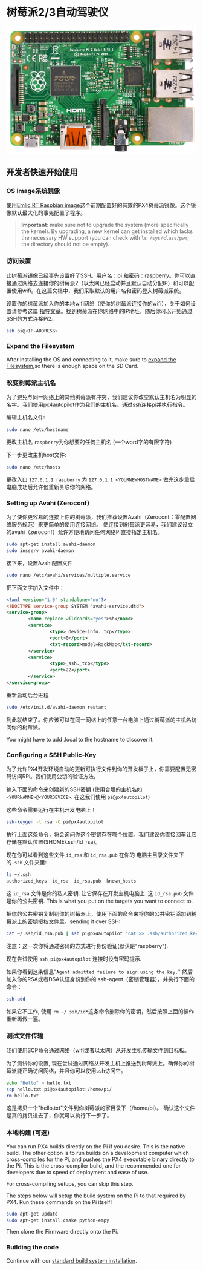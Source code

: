 
# 树莓派2/3自动驾驶仪

![](../../assets/hardware/hardware-rpi2.jpg)

## 开发者快速开始使用

### OS Image系统镜像

  使用[Emlid RT Raspbian image](http://docs.emlid.com/navio/Downloads/Real-time-Linux-RPi2/)这个前期配置好的有效的PX4树莓派镜像。这个镜像默认最大化的事先配置了程序。

> **Important**: make sure not to upgrade the system (more specifically the kernel). By upgrading, a new kernel can get installed which lacks the necessary HW support (you can check with `ls /sys/class/pwm`, the directory should not be empty).

### 访问设置
此树莓派镜像已经事先设置好了SSH。用户名：pi 和密码：raspberry。你可以直接通过网络去连接你的树莓派2（以太网已经启动并且默认自动分配IP）和可以配置使用wifi。在这篇文档中，我们采取默认的用户名和密码登入树莓派系统。

设置你的树莓派加入你的本地wifi网络（使你的树莓派连接你的wifi），关于如何设置请参考这篇
 [指导文章](https://www.raspberrypi.org/documentation/configuration/wireless/wireless-cli.md)。找到树莓派在你网络中的IP地址，随后你可以开始通过SSH的方式连接Pi2。

<div class="host-code"></div>

```sh
ssh pi@<IP-ADDRESS>
```

### Expand the Filesystem

After installing the OS and connecting to it, make sure to [expand the Filesystem](https://www.raspberrypi.org/documentation/configuration/raspi-config.md),so there is enough space on the SD Card.

### 改变树莓派主机名
为了避免与同一网络上的其他树莓派有冲突，我们建议你改变默认主机名为明显的名字。我们使用px4autopilot作为我们的主机名。通过ssh连接pi并执行指令。

编辑主机名文件:

```sh
sudo nano /etc/hostname
```

更改主机名 ```raspberry```为你想要的任何主机名  (一个word字的有限字符)

下一步更改主机host文件:

```sh
sudo nano /etc/hosts
```

更改入口 ```127.0.1.1 raspberry``` 为 ```127.0.1.1 <YOURNEWHOSTNAME>```
做完这步重启电脑成功后允许他重新关联你的网络。

### Setting up Avahi (Zeroconf)
为了使你更容易的连接上你的树莓派，我们推荐设置Avahi（Zeroconf：零配置网络服务规范）来更简单的使用连接网络。
使连接到树莓派更容易，我们建议设立的avahi（zeroconf）允许方便地访问任何网络PI直接指定主机名。

```sh
sudo apt-get install avahi-daemon
sudo insserv avahi-daemon
```

接下来，设置Avahi配置文件

```sh
sudo nano /etc/avahi/services/multiple.service
```

把下面文字加入文件中：

```xml
<?xml version="1.0" standalone='no'?>
<!DOCTYPE service-group SYSTEM "avahi-service.dtd">
<service-group>
        <name replace-wildcards="yes">%h</name>
        <service>
                <type>_device-info._tcp</type>
                <port>0</port>
                <txt-record>model=RackMac</txt-record>
        </service>
        <service>
                <type>_ssh._tcp</type>
                <port>22</port>
        </service>
</service-group>
```

重新启动后台进程


```sh
sudo /etc/init.d/avahi-daemon restart
```

到此就结束了。你应该可以在同一网络上的任意一台电脑上通过树莓派的主机名访问你的树莓派。 

<aside class="tip">
You might have to add .local to the hostname to discover it.
</aside>

### Configuring a SSH Public-Key

为了允许PX4开发环境自动的更新可执行文件到你的开发板子上，你需要配置无密码访问RPi。我们使用公钥的验证方法。

输入下面的命令来创建新的SSH密钥 (使用合理的主机名如 ```<YOURNANME>@<YOURDEVICE>```.  在这我们使用 ```pi@px4autopilot```)

这些命令需要运行在主机开发电脑上！


<div class="host-code"></div>

```sh
ssh-keygen -t rsa -C pi@px4autopilot
```

执行上面这条命令，将会询问你这个密钥存在哪个位置。我们建议你直接回车让它存储在默认位置($HOME/.ssh/id_rsa)。


现在你可以看到这些文件 ```id_rsa``` 和 ```id_rsa.pub``` 在你的 电脑主目录文件夹下的```.ssh``` 文件夹里:

<div class="host-code"></div>

```sh
ls ~/.ssh
authorized_keys  id_rsa  id_rsa.pub  known_hosts
```

这 ```id_rsa``` 文件是你的私人密钥. 让它保存在开发主机电脑上.
这 ```id_rsa.pub``` 文件是你的公共密钥. This is what you put on the targets you want to connect to.

把你的公共密钥复制到你的树莓派上，使用下面的命令来将你的公共密钥添加到树莓派上的密钥授权文件里。sending it over SSH:

<div class="host-code"></div>

```sh
cat ~/.ssh/id_rsa.pub | ssh pi@px4autopilot 'cat >> .ssh/authorized_keys'
```

注意：这一次你将通过密码的方式进行身份验证(默认是"raspberry").

现在尝试使用 ```ssh pi@px4autopilot``` 连接时没有密码提示.

如果你看到这条信息"```Agent admitted failure to sign using the key.```" 然后加入你的RSA或者DSA认证身份到你的 ssh-agent（密钥管理器），并执行下面的命令：

<div class="host-code"></div>

```sh
ssh-add
```

如果它不工作, 使用 ```rm ~/.ssh/id*```这条命令删除你的密钥，然后按照上面的操作重新再做一遍。

### 测试文件传输

我们使用SCP命令通过网络（wifi或者以太网）从开发主机传输文件到目标板。

为了测试你的设置, 现在尝试通过网络从开发主机上推送到树莓派上。确保你的树莓派能正确访问网络，并且你可以使用ssh访问它。

<div class="host-code"></div>

```sh
echo "Hello" > hello.txt
scp hello.txt pi@px4autopilot:/home/pi/
rm hello.txt
```

这是拷贝一个"hello.txt"文件到你树莓派的家目录下（/home/pi）。
确认这个文件是真的拷贝进去了，你就可以执行下一步了。

### 本地构建 (可选)

You can run PX4 builds directly on the Pi if you desire. This is the native build. The other option is to run builds on a development computer which cross-compiles for the Pi, and pushes the PX4 executable binary directly to the Pi. This is the cross-compiler build, and the recommended one for developers due to speed of deployment and ease of use.

For cross-compiling setups, you can skip this step.

The steps below will setup the build system on the Pi to that required by PX4. Run these commands on the Pi itself!

```sh
sudo apt-get update
sudo apt-get install cmake python-empy
```

Then clone the Firmware directly onto the Pi.

### Building the code

Continue with our [standard build system installation](../setup/dev_env_linux.md).
